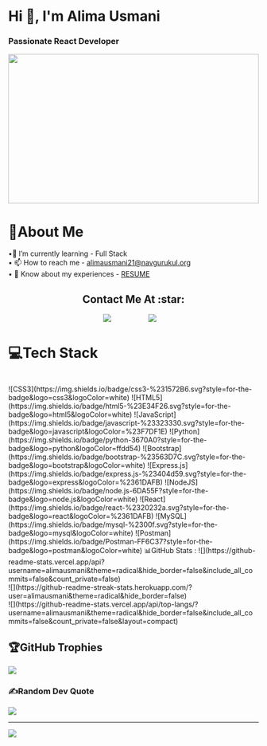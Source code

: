 # Hi 👋, I'm Alima Usmani <br> <h3 >**Passionate React Developer**</h3> <div ><img src="https://media2.giphy.com/media/L1R1tvI9svkIWwpVYr/giphy.gif?cid=790b7611ae0247a7fc36605155a13d7416e5c1ab29b18170&rid=giphy.gif&ct=g" width="100%" height="300px"></div>
 
# 💫About Me 
•🌱 I’m currently learning - Full Stack <br>
• 📫 How to reach me - alimausmani21@navgurukul.org <br>
• 📄 Know about my experiences - [RESUME](https://drive.google.com/file/d/1Zao5xWzIAOTZpG6ez9TUU1iqNDKvbETU/view?usp=sharing)
<h2 align="center">Contact Me At :star:</h2>
<p align="center">
   <a href="mailto:alimausmani21@navgurukul.org"><img src="https://img.shields.io/badge/gmail-%23D14836.svg?&style=for-the-badge&logo=gmail&logoColor=white" /></a>&nbsp;&nbsp;&nbsp;&nbsp;&nbsp;&nbsp;&nbsp;&nbsp;
  <a /></a>&nbsp;&nbsp;&nbsp;&nbsp;
  <a/></a>&nbsp;&nbsp;&nbsp;&nbsp;
  <a href="https://www.linkedin.com/in/alima-usmani-4b485922a/"><img src="https://img.shields.io/badge/linkedin-%230077B5.svg?&style=for-the-badge&logo=linkedin&logoColor=white" /></a>&nbsp;&nbsp;&nbsp;&nbsp;
 </p> 

# 💻Tech Stack
<br/>
![CSS3](https://img.shields.io/badge/css3-%231572B6.svg?style=for-the-badge&logo=css3&logoColor=white) ![HTML5](https://img.shields.io/badge/html5-%23E34F26.svg?style=for-the-badge&logo=html5&logoColor=white) ![JavaScript](https://img.shields.io/badge/javascript-%23323330.svg?style=for-the-badge&logo=javascript&logoColor=%23F7DF1E) ![Python](https://img.shields.io/badge/python-3670A0?style=for-the-badge&logo=python&logoColor=ffdd54) ![Bootstrap](https://img.shields.io/badge/bootstrap-%23563D7C.svg?style=for-the-badge&logo=bootstrap&logoColor=white) ![Express.js](https://img.shields.io/badge/express.js-%23404d59.svg?style=for-the-badge&logo=express&logoColor=%2361DAFB) ![NodeJS](https://img.shields.io/badge/node.js-6DA55F?style=for-the-badge&logo=node.js&logoColor=white) ![React](https://img.shields.io/badge/react-%2320232a.svg?style=for-the-badge&logo=react&logoColor=%2361DAFB) ![MySQL](https://img.shields.io/badge/mysql-%2300f.svg?style=for-the-badge&logo=mysql&logoColor=white) ![Postman](https://img.shields.io/badge/Postman-FF6C37?style=for-the-badge&logo=postman&logoColor=white) 
📊GitHub Stats :
![](https://github-readme-stats.vercel.app/api?username=alimausmani&theme=radical&hide_border=false&include_all_commits=false&count_private=false)<br/>
![](https://github-readme-streak-stats.herokuapp.com/?user=alimausmani&theme=radical&hide_border=false)<br/>
![](https://github-readme-stats.vercel.app/api/top-langs/?username=alimausmani&theme=radical&hide_border=false&include_all_commits=false&count_private=false&layout=compact)

## 🏆GitHub Trophies
![](https://github-profile-trophy.vercel.app/?username=alimausmani&theme=radical&no-frame=false&no-bg=false&margin-w=4)

### ✍️Random Dev Quote
![](https://quotes-github-readme.vercel.app/api?type=horizontal&theme=radical)

---
[![](https://visitcount.itsvg.in/api?id=alimausmani&icon=0&color=0)](https://visitcount.itsvg.in)
